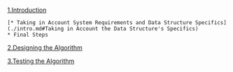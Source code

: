 [1.Introduction](intro.md)

    [* Taking in Account System Requirements and Data Structure Specifics](./intro.md#Taking in Account the Data Structure's Specifics)
    * Final Steps

[2.Designing the Algorithm](designing.md)

[3.Testing the Algorithm](testing.md)